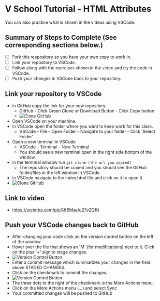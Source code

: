 # V School Tutorial - HTML Attributes

You can also practice what is shown in the videos using VSCode.

## Summary of Steps to Complete (See corresponding sections below.)
- [ ] Fork this respository so you have your own copy to work in.
- [ ] Link your repository to VSCode.
- [ ] Follow along with the exercises shown in the video and try the code in VSCode.
- [ ] Push your changes in VSCode back to your repository.

## Link your repository to VSCode
* In GitHub copy the link for your new repository.
  * GitHub - Click Green Clone or Download Button - Click Copy button
  * ![Clone GitHub](https://github.com/cmcntsh/N6806_Fall2020_DevNotes/blob/master/Images/GitHubCloneAddress.JPG)
* Open VSCode on your machine.
* In VSCode open the folder where you want to keep work for this class.
  * VSCode - File - Open Folder - Navigate to your folder - Click 'Select Folder'
* Open a new terminal in VSCode
  * VSCode - Terminal - New Terminal
  * You should see a new terminal open in the right side bottom of the window.
* In the terminal window run `git clone [the url you copied]`
  * The repository should be copied and you should see the GitHub folder/files in the left window in VSCode.  
* In VSCode navigate to the index.html file and click on it to open it.
* ![Clone GitHub](https://github.com/cmcntsh/N6806_Fall2020_DevNotes/blob/master/Images/VSCodeFile.JPG)

## Link to video
* https://scrimba.com/p/pG66Msa/c27vZQfN

## Push your VSCode changes back to GitHub
* After changing your code click on the version control button on the left of the window.
* Hover over the file that shows an 'M' (for modifications) next to it. Click on the plus '+' sign to stage changes.
* ![Version Control Button](https://github.com/cmcntsh/N6806_Fall2020_DevNotes/blob/master/Images/VSCodeStage.JPG)
* Enter a commit message which summarizes your changes in the field above STAGED CHANGES.
* Click on the checkmark to commit the changes.
* ![Version Control Button](https://github.com/cmcntsh/N6806_Fall2020_DevNotes/blob/master/Images/VSCodeCommit.JPG)
* The three dots to the right of the checkmark is the More Actions menu.
* Click on the More Actions menu (...) and select Sync
* Your committed changes will be pushed to GitHub
